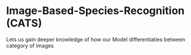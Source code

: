 # Image-Based-Species-Recognition (CATS)
Lets us gain deeper knowledge of how our Model differentiaties between category of images

